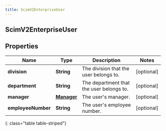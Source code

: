 ```yaml
---
title: ScimV2EnterpriseUser
---
```

## ScimV2EnterpriseUser


## Properties

| Name | Type | Description | Notes |
| ------------ | ------------- | ------------- | ------------- |
| **division** | <!----><!---->**String**<!----> | The division that the user belongs to. |  [optional] |
| **department** | <!----><!---->**String**<!----> | The department that the user belongs to. |  [optional] |
| **manager** | <!----><!---->[**Manager**](Manager.html)<!----> | The user's manager. |  [optional] |
| **employeeNumber** | <!----><!---->**String**<!----> | The user's employee number. |  [optional] |
{: class="table table-striped"}



